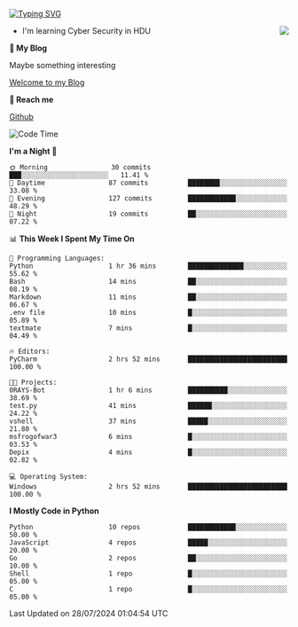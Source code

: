 [![Typing SVG](https://readme-typing-svg.herokuapp.com?font=Fira+Code&pause=1000&random=false&width=450&height=60&lines=Hello+%F0%9F%91%8B%F0%9F%8F%BB;I'm+JBNRZ)](https://git.io/typing-svg)

<a href="#">
  <img align="right" src="https://github-readme-stats.vercel.app/api?username=JBNRZ&show_icons=true&bg_color=15,f2f7fd,E0EAFC" />
</a>

- I'm learning Cyber Security in HDU

 **🌱 My Blog**

Maybe something interesting

[Welcome to my Blog](https://jbnrz.com.cn/)

 **💬 Reach me** 

[Github](https://github.com/JBNRZ)


<!--START_SECTION:waka-->
![Code Time](http://img.shields.io/badge/Code%20Time-615%20hrs%2055%20mins-blue)

**I'm a Night 🦉** 

```text
🌞 Morning                30 commits          ███░░░░░░░░░░░░░░░░░░░░░░   11.41 % 
🌆 Daytime                87 commits          ████████░░░░░░░░░░░░░░░░░   33.08 % 
🌃 Evening                127 commits         ████████████░░░░░░░░░░░░░   48.29 % 
🌙 Night                  19 commits          ██░░░░░░░░░░░░░░░░░░░░░░░   07.22 % 
```


📊 **This Week I Spent My Time On** 

```text
💬 Programming Languages: 
Python                   1 hr 36 mins        ██████████████░░░░░░░░░░░   55.62 % 
Bash                     14 mins             ██░░░░░░░░░░░░░░░░░░░░░░░   08.19 % 
Markdown                 11 mins             ██░░░░░░░░░░░░░░░░░░░░░░░   06.67 % 
.env file                10 mins             █░░░░░░░░░░░░░░░░░░░░░░░░   05.89 % 
textmate                 7 mins              █░░░░░░░░░░░░░░░░░░░░░░░░   04.49 % 

🔥 Editors: 
PyCharm                  2 hrs 52 mins       █████████████████████████   100.00 % 

🐱‍💻 Projects: 
0RAYS-Bot                1 hr 6 mins         ██████████░░░░░░░░░░░░░░░   38.69 % 
test.py                  41 mins             ██████░░░░░░░░░░░░░░░░░░░   24.22 % 
vshell                   37 mins             █████░░░░░░░░░░░░░░░░░░░░   21.80 % 
msfrogofwar3             6 mins              █░░░░░░░░░░░░░░░░░░░░░░░░   03.53 % 
Depix                    4 mins              █░░░░░░░░░░░░░░░░░░░░░░░░   02.82 % 

💻 Operating System: 
Windows                  2 hrs 52 mins       █████████████████████████   100.00 % 
```

**I Mostly Code in Python** 

```text
Python                   10 repos            ████████████░░░░░░░░░░░░░   50.00 % 
JavaScript               4 repos             █████░░░░░░░░░░░░░░░░░░░░   20.00 % 
Go                       2 repos             ██░░░░░░░░░░░░░░░░░░░░░░░   10.00 % 
Shell                    1 repo              █░░░░░░░░░░░░░░░░░░░░░░░░   05.00 % 
C                        1 repo              █░░░░░░░░░░░░░░░░░░░░░░░░   05.00 % 
```




 Last Updated on 28/07/2024 01:04:54 UTC
<!--END_SECTION:waka-->
